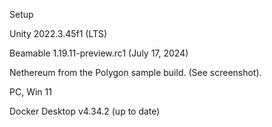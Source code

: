 Setup

Unity 2022.3.45f1 (LTS)

Beamable 1.19.11-preview.rc1 (July 17, 2024)

Nethereum from the Polygon sample build. (See screenshot).

PC, Win 11

Docker Desktop v4.34.2 (up to date)
